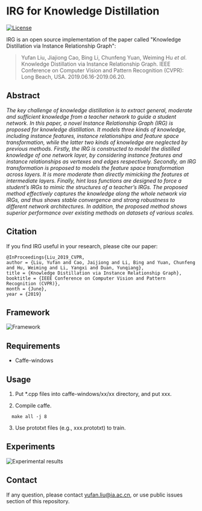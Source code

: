 # IRG for Knowledge Distillation
[![License](https://img.shields.io/badge/license-BSD-blue.svg)](LICENSE)

IRG is an open source implementation of the paper called "Knowledge Distillation via Instance Relationship Graph":
> Yufan Liu, Jiajiong Cao, Bing Li, Chunfeng Yuan, Weiming Hu *et al*. Knowledge Distillation via Instance Relationship Graph. IEEE Conference on Computer Vision and Pattern Recognition (CVPR): Long Beach, USA. 2019.06.16-2019.06.20.

## Abstract
*The key challenge of knowledge distillation is to extract
general, moderate and sufficient knowledge from a teacher
network to guide a student network. In this paper, a novel
Instance Relationship Graph (IRG) is proposed for knowledge
distillation. It models three kinds of knowledge, including
instance features, instance relationships and feature
space transformation, while the latter two kinds of
knowledge are neglected by previous methods. Firstly, the
IRG is constructed to model the distilled knowledge of
one network layer, by considering instance features and
instance relationships as vertexes and edges respectively.
Secondly, an IRG transformation is proposed to models the
feature space transformation across layers. It is more moderate
than directly mimicking the features at intermediate
layers. Finally, hint loss functions are designed to force a
student’s IRGs to mimic the structures of a teacher’s IRGs.
The proposed method effectively captures the knowledge
along the whole network via IRGs, and thus shows stable
convergence and strong robustness to different network architectures.
In addition, the proposed method shows superior
performance over existing methods on datasets of various
scales.*

## Citation
If you find IRG useful in your research, please cite our paper:
````
@InProceedings{Liu_2019_CVPR,
author = {Liu, Yufan and Cao, Jaijiong and Li, Bing and Yuan, Chunfeng and Hu, Weiming and Li, Yangxi and Duan, Yunqiang},
title = {Knowledge Distillation via Instance Relationship Graph},
booktitle = {IEEE Conference on Computer Vision and Pattern Recognition (CVPR)},
month = {June},
year = {2019}
````

## Framework
![Framework](./src/img/framework.png "Framework")

## Requirements

- Caffe-windows

## Usage
1. Put \*.cpp files into caffe-windows/xx/xx directory, and put xxx.

2. Compile caffe.
```make
  make all -j 8
  ```
3. Use prototxt files (e.g., xxx.prototxt) to train.

## Experiments
![Experimental results](./src/img/framework.png "Experimental results")

## Contact
If any question, please contact yufan.liu@ia.ac.cn, or use public issues section of this repository.
